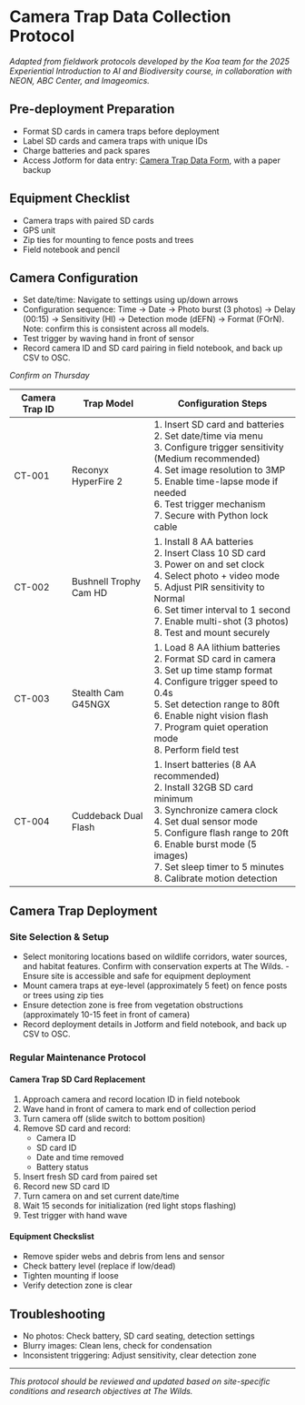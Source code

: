 # Camera Trap Data Collection Protocol
*Adapted from fieldwork protocols developed by the Koa team for the 2025 Experiential Introduction to AI and Biodiversity course, in collaboration with NEON, ABC Center, and Imageomics.*

## Pre-deployment Preparation
- Format SD cards in camera traps before deployment
- Label SD cards and camera traps with unique IDs
- Charge batteries and pack spares
- Access Jotform for data entry: [Camera Trap Data Form](https://form.jotform.com/251744693796070), with a paper backup

## Equipment Checklist
- Camera traps with paired SD cards
- GPS unit
- Zip ties for mounting to fence posts and trees
- Field notebook and pencil


## Camera Configuration
   - Set date/time: Navigate to settings using up/down arrows
   - Configuration sequence: Time → Date → Photo burst (3 photos) → Delay (00:15) → Sensitivity (HI) → Detection mode (dEFN) → Format (FOrN). Note: confirm this is consistent across all models.
   - Test trigger by waving hand in front of sensor
   - Record camera ID and SD card pairing in field notebook, and back up CSV to OSC.

*Confirm on Thursday*

| Camera Trap ID | Trap Model | Configuration Steps |
|---|---|---|
| CT-001 | Reconyx HyperFire 2 | 1. Insert SD card and batteries<br>2. Set date/time via menu<br>3. Configure trigger sensitivity (Medium recommended)<br>4. Set image resolution to 3MP<br>5. Enable time-lapse mode if needed<br>6. Test trigger mechanism<br>7. Secure with Python lock cable |
| CT-002 | Bushnell Trophy Cam HD | 1. Install 8 AA batteries<br>2. Insert Class 10 SD card<br>3. Power on and set clock<br>4. Select photo + video mode<br>5. Adjust PIR sensitivity to Normal<br>6. Set timer interval to 1 second<br>7. Enable multi-shot (3 photos)<br>8. Test and mount securely |
| CT-003 | Stealth Cam G45NGX | 1. Load 8 AA lithium batteries<br>2. Format SD card in camera<br>3. Set up time stamp format<br>4. Configure trigger speed to 0.4s<br>5. Set detection range to 80ft<br>6. Enable night vision flash<br>7. Program quiet operation mode<br>8. Perform field test |
| CT-004 | Cuddeback Dual Flash | 1. Insert batteries (8 AA recommended)<br>2. Install 32GB SD card minimum<br>3. Synchronize camera clock<br>4. Set dual sensor mode<br>5. Configure flash range to 20ft<br>6. Enable burst mode (5 images)<br>7. Set sleep timer to 5 minutes<br>8. Calibrate motion detection |



## Camera Trap Deployment
### Site Selection & Setup
   - Select monitoring locations based on wildlife corridors, water sources, and habitat features. Confirm with conservation experts at The Wilds.
    - Ensure site is accessible and safe for equipment deployment
   - Mount camera traps at eye-level (approximately 5 feet) on fence posts or trees using zip ties
   - Ensure detection zone is free from vegetation obstructions (approximately 10-15 feet in front of camera)
   - Record deployment details in Jotform and field notebook, and back up CSV to OSC.


### Regular Maintenance Protocol

#### Camera Trap SD Card Replacement

1. Approach camera and record location ID in field notebook
2. Wave hand in front of camera to mark end of collection period
3. Turn camera off (slide switch to bottom position)
4. Remove SD card and record:
   - Camera ID
   - SD card ID
   - Date and time removed
   - Battery status
5. Insert fresh SD card from paired set
6. Record new SD card ID
7. Turn camera on and set current date/time
8. Wait 15 seconds for initialization (red light stops flashing)
9. Test trigger with hand wave


#### Equipment Checkslist
- Remove spider webs and debris from lens and sensor
- Check battery level (replace if low/dead)
- Tighten mounting if loose
- Verify detection zone is clear

## Troubleshooting
- No photos: Check battery, SD card seating, detection settings
- Blurry images: Clean lens, check for condensation
- Inconsistent triggering: Adjust sensitivity, clear detection zone

---

*This protocol should be reviewed and updated based on site-specific conditions and research objectives at The Wilds.*